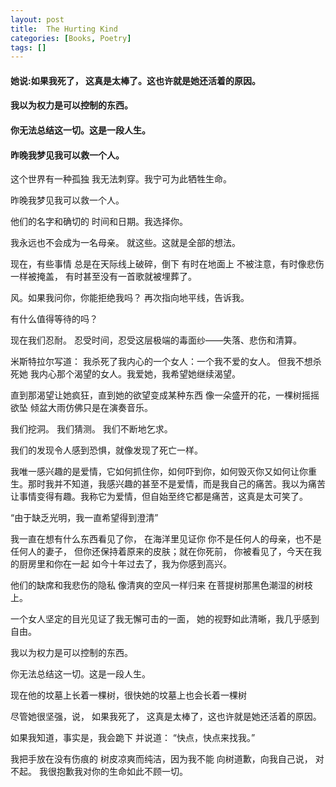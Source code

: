 ```yaml
---
layout: post
title:  The Hurting Kind
categories: [Books, Poetry]
tags: []
---
```

#### 她说:如果我死了， 这真是太棒了。这也许就是她还活着的原因。
#### 我以为权力是可以控制的东西。
#### 你无法总结这一切。这是一段人生。
#### 昨晚我梦见我可以救一个人。
<!-- more -->
这个世界有一种孤独 我无法刺穿。我宁可为此牺牲生命。

昨晚我梦见我可以救一个人。

他们的名字和确切的 时间和日期。我选择你。

我永远也不会成为一名母亲。 就这些。这就是全部的想法。

现在，有些事情 总是在天际线上破碎，倒下 有时在地面上 不被注意，有时像悲伤一样被掩盖， 有时甚至没有一首歌就被埋葬了。

风。如果我问你，你能拒绝我吗？ 再次指向地平线，告诉我。

有什么值得等待的吗？

现在我们忍耐。 忍受时间，忍受这层极端的毒面纱——失落、悲伤和清算。

米斯特拉尔写道： 我杀死了我内心的一个女人：一个我不爱的女人。 但我不想杀死她 我内心那个渴望的女人。我爱她，我希望她继续渴望。

直到那渴望让她疯狂，直到她的欲望变成某种东西 像一朵盛开的花，一棵树摇摇欲坠 倾盆大雨仿佛只是在演奏音乐。

我们挖洞。 我们猜测。 我们不断地乞求。

我们的发现令人感到恐惧，就像发现了死亡一样。

我唯一感兴趣的是爱情，它如何抓住你，如何吓到你，如何毁灭你又如何让你重生。那时我并不知道，我感兴趣的甚至不是爱情，而是我自己的痛苦。我以为痛苦让事情变得有趣。我称它为爱情，但自始至终它都是痛苦，这真是太可笑了。

“由于缺乏光明，我一直希望得到澄清”

我一直在想有什么东西看见了你， 在海洋里见证你 你不是任何人的母亲，也不是任何人的妻子， 但你还保持着原来的皮肤；就在你死前， 你被看见了，今天在我的厨房里和你在一起 如今十年过去了，我为你感到高兴。

他们的缺席和我悲伤的隐私 像清爽的空风一样归来 在菩提树那黑色潮湿的树枝上。

一个女人坚定的目光见证了我无懈可击的一面， 她的视野如此清晰，我几乎感到自由。

我以为权力是可以控制的东西。

你无法总结这一切。这是一段人生。

现在他的坟墓上长着一棵树，很快她的坟墓上也会长着一棵树

尽管她很坚强，说， 如果我死了， 这真是太棒了，这也许就是她还活着的原因。

如果我知道，事实是，我会跪下 并说道： “快点，快点来找我。”

我把手放在没有伤痕的 树皮凉爽而纯洁，因为我不能 向树道歉，向我自己说， 对不起。 我很抱歉我对你的生命如此不顾一切。 

